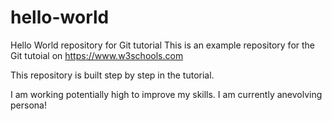 # hello-world
Hello World repository for Git tutorial
This is an example repository for the Git tutoial on https://www.w3schools.com

This repository is built step by step in the tutorial.

I am working potentially high to improve my skills.
I am currently anevolving persona!
